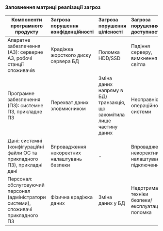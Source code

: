 ### Заповнення матриці реалізації загроз

| Компоненти програмного продукту  | Загроза порушення конфіденційності | Загроза порушення цілісності | Загроза порушення доступності |
| ------- | :--------------------------------- | :--------------------------- | :---------------------------- |
| Апаратне забезпечення (АЗ): серверне АЗ, робочі станції споживачів | Крадіжка жорсткого диску сервера БД | Поломка HDD/SSD | Падіння серверу, вимкнення світла  |
| Програмне забезпечення (ПЗ): системне ПЗ, прикладне ПЗ| Перехват даних зловмисником | Зміна даних напряму в БД/транзакція, що закомітила лише частину даних | Несправність операційної системи   |
| Дані: системні (конфігураційні файли ОС та прикладного ПЗ), прикладні дані  | Впровадження некоректних налаштувань безпеки | -    | Впровадження некоректних налаштувань підключення    |
| Персонал: обслуговуючий персонал (адміністратори системи), споживачі прикладного ПЗ  | Фізична крадіжка даних | Зміна даних у БД | Недотримання техніки безпеки/експлуатації, поломка |
